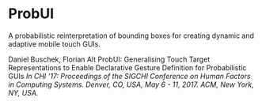 # ProbUI
A probabilistic reinterpretation of bounding boxes for creating dynamic and adaptive mobile touch GUIs.


Daniel Buschek, Florian Alt
ProbUI: Generalising Touch Target Representations to Enable Declarative Gesture Definition for Probabilistic GUIs
*In CHI '17: Proceedings of the SIGCHI Conference on Human Factors in Computing Systems. Denver, CO, USA, May 6 - 11, 2017. ACM, New York, NY, USA.*
